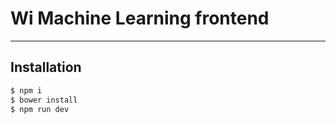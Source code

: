 # Wi Machine Learning frontend
---

## Installation

```bash
$ npm i
$ bower install
$ npm run dev
```
